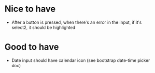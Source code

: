 # Nice to have
* After a button is pressed, when there's an error in the input, if it's select2, it should be highlighted

# Good to have
* Date input should have calendar icon (see bootstrap date-time picker doc)

